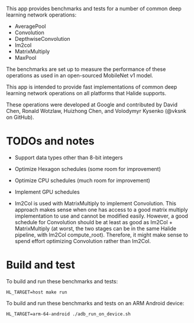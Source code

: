 This app provides benchmarks and tests for a number of common deep
learning network operations:

- AveragePool
- Convolution
- DepthwiseConvolution
- Im2col
- MatrixMultiply
- MaxPool

The benchmarks are set up to measure the performance of these
operations as used in an open-sourced MobileNet v1 model.

This app is intended to provide fast implementations of common
deep learning network operations on all platforms that Halide supports.

These operations were developed at Google and contributed by
David Chen, Ronald Wotzlaw, Huizhong Chen, and Volodymyr Kysenko (@vksnk
on GitHub).

TODOs and notes
===============

* Support data types other than 8-bit integers

* Optimize Hexagon schedules (some room for improvement)

* Optimize CPU schedules (much room for improvement)

* Implement GPU schedules

* Im2Col is used with MatrixMultiply to implement Convolution. This
approach makes sense when one has access to a good matrix multiply
implementation to use and cannot be modified easily. However, a good
schedule for Convolution should be at least as good as
Im2Col + MatrixMultiply (at worst, the two stages can be in the same
Halide pipeline, with Im2Col compute_root). Therefore, it might make
sense to spend effort optimizing Convolution rather than Im2Col.


Build and test
==============

To build and run these benchmarks and tests:

    HL_TARGET=host make run

To build and run these benchmarks and tests on an ARM Android device:

    HL_TARGET=arm-64-android ./adb_run_on_device.sh

